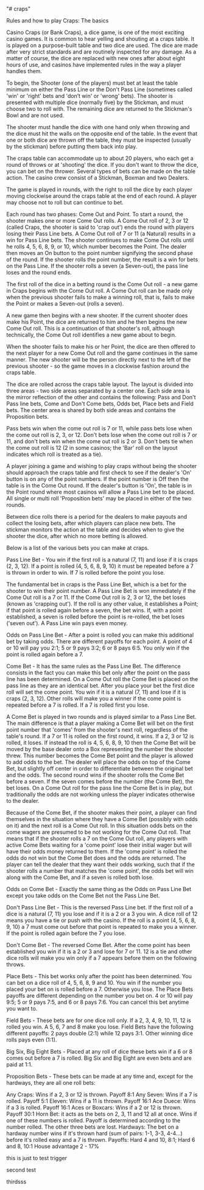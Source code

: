 "# craps"





Rules and how to play Craps:
The basics

Casino Craps (or Bank Craps), a dice game, is one of the most exciting casino games. It is common to hear yelling and shouting at a craps table. It is played on a purpose-built table and two dice are used. The dice are made after very strict standards and are routinely inspected for any damage. As a matter of course, the dice are replaced with new ones after about eight hours of use, and casinos have implemented rules in the way a player handles them.

To begin, the Shooter (one of the players) must bet at least the table minimum on either the Pass Line or the Don't Pass Line (sometimes called 'win' or 'right' bets and 'don’t win' or 'wrong' bets). The shooter is presented with multiple dice (normally five) by the Stickman, and must choose two to roll with. The remaining dice are returned to the Stickman's Bowl and are not used.

The shooter must handle the dice with one hand only when throwing and the dice must hit the walls on the opposite end of the table. In the event that one or both dice are thrown off the table, they must be inspected (usually by the stickman) before putting them back into play.

The craps table can accommodate up to about 20 players, who each get a round of throws or at 'shooting' the dice. If you don't want to throw the dice, you can bet on the thrower. Several types of bets can be made on the table action. The casino crew consist of a Stickman, Boxman and two Dealers.

The game is played in rounds, with the right to roll the dice by each player moving clockwise around the craps table at the end of each round. A player may choose not to roll but can continue to bet.

Each round has two phases: Come Out and Point. To start a round, the shooter makes one or more Come Out rolls. A Come Out roll of 2, 3 or 12 (called Craps, the shooter is said to 'crap out') ends the round with players losing their Pass Line bets. A Come Out roll of 7 or 11 (a Natural) results in a win for Pass Line bets. The shooter continues to make Come Out rolls until he rolls 4, 5, 6, 8, 9, or 10, which number becomes the Point. The dealer then moves an On button to the point number signifying the second phase of the round. If the shooter rolls the point number, the result is a win for bets on the Pass Line. If the shooter rolls a seven (a Seven-out), the pass line loses and the round ends.

The first roll of the dice in a betting round is the Come Out roll - a new game in Craps begins with the Come Out roll. A Come Out roll can be made only when the previous shooter fails to make a winning roll, that is, fails to make the Point or makes a Seven-out (rolls a seven).

A new game then begins with a new shooter. If the current shooter does make his Point, the dice are returned to him and he then begins the new Come Out roll. This is a continuation of that shooter's roll, although technically, the Come Out roll identifies a new game about to begin.

When the shooter fails to make his or her Point, the dice are then offered to the next player for a new Come Out roll and the game continues in the same manner. The new shooter will be the person directly next to the left of the previous shooter - so the game moves in a clockwise fashion around the craps table.

The dice are rolled across the craps table layout. The layout is divided into three areas - two side areas separated by a center one. Each side area is the mirror reflection of the other and contains the following: Pass and Don't Pass line bets, Come and Don't Come bets, Odds bet, Place bets and Field bets. The center area is shared by both side areas and contains the Proposition bets.

Pass bets win when the come out roll is 7 or 11, while pass bets lose when the come out roll is 2, 3, or 12. Don't bets lose when the come out roll is 7 or 11, and don't bets win when the come out roll is 2 or 3. Don't bets tie when the come out roll is 12 (2 in some casinos; the 'Bar' roll on the layout indicates which roll is treated as a tie).

A player joining a game and wishing to play craps without being the shooter should approach the craps table and first check to see if the dealer's 'On' button is on any of the point numbers. If the point number is Off then the table is in the Come Out round. If the dealer's button is 'On', the table is in the Point round where most casinos will allow a Pass Line bet to be placed. All single or multi roll 'Proposition bets' may be placed in either of the two rounds.

Between dice rolls there is a period for the dealers to make payouts and collect the losing bets, after which players can place new bets. The stickman monitors the action at the table and decides when to give the shooter the dice, after which no more betting is allowed.

Below is a list of the various bets you can make at craps.

Pass Line Bet - You win if the first roll is a natural (7, 11) and lose if it is craps (2, 3, 12). If a point is rolled (4, 5, 6, 8, 9, 10) it must be repeated before a 7 is thrown in order to win. If 7 is rolled before the point you lose.

The fundamental bet in craps is the Pass Line Bet, which is a bet for the shooter to win their point number. A Pass Line Bet is won immediately if the Come Out roll is a 7 or 11. If the Come Out roll is 2, 3 or 12, the bet loses (known as 'crapping out'). If the roll is any other value, it establishes a Point; if that point is rolled again before a seven, the bet wins. If, with a point established, a seven is rolled before the point is re-rolled, the bet loses ('seven out'). A Pass Line win pays even money.

Odds on Pass Line Bet - After a point is rolled you can make this additional bet by taking odds. There are different payoffs for each point. A point of 4 or 10 will pay you 2:1; 5 or 9 pays 3:2; 6 or 8 pays 6:5. You only win if the point is rolled again before a 7.

Come Bet - It has the same rules as the Pass Line Bet. The difference consists in the fact you can make this bet only after the point on the pass line has been determined. On a Come Out roll the Come Bet is placed on the pass line as they are an identical bet. After you place your bet the first dice roll will set the come point. You win if it is a natural (7, 11) and lose if it is craps (2, 3, 12). Other rolls will make you a winner if the come point is repeated before a 7 is rolled. If a 7 is rolled first you lose.

A Come Bet is played in two rounds and is played similar to a Pass Line Bet. The main difference is that a player making a Come Bet will bet on the first point number that 'comes' from the shooter's next roll, regardless of the table's round. If a 7 or 11 is rolled on the first round, it wins. If a 2, 3 or 12 is rolled, it loses. If instead the roll is 4, 5, 6, 8, 9, 10 then the Come Bet will be moved by the base dealer onto a Box representing the number the shooter threw. This number becomes the Come Bet point and the player is allowed to add odds to the bet. The dealer will place the odds on top of the Come Bet, but slightly off center in order to differentiate between the original bet and the odds. The second round wins if the shooter rolls the Come Bet before a seven. If the seven comes before the number (the Come Bet), the bet loses. On a Come Out roll for the pass line the Come Bet is in play, but traditionally the odds are not working unless the player indicates otherwise to the dealer.

Because of the Come Bet, if the shooter makes their point, a player can find themselves in the situation where they have a Come Bet (possibly with odds on it) and the next roll is a Come Out roll. In this situation odds bets on the come wagers are presumed to be not working for the Come Out roll. That means that if the shooter rolls a 7 on the Come Out roll, any players with active Come Bets waiting for a 'come point' lose their initial wager but will have their odds money returned to them. If the 'come point' is rolled the odds do not win but the Come Bet does and the odds are returned. The player can tell the dealer that they want their odds working, such that if the shooter rolls a number that matches the 'come point', the odds bet will win along with the Come Bet, and if a seven is rolled both lose.

Odds on Come Bet - Exactly the same thing as the Odds on Pass Line Bet except you take odds on the Come Bet not the Pass Line Bet.

Don't Pass Line Bet - This is the reversed Pass Line bet. If the first roll of a dice is a natural (7, 11) you lose and if it is a 2 or a 3 you win. A dice roll of 12 means you have a tie or push with the casino. If the roll is a point (4, 5, 6, 8, 9, 10) a 7 must come out before that point is repeated to make you a winner. If the point is rolled again before the 7 you lose.

Don't Come Bet - The reversed Come Bet. After the come point has been established you win if it is a 2 or 3 and lose for 7 or 11. 12 is a tie and other dice rolls will make you win only if a 7 appears before them on the following throws.

Place Bets - This bet works only after the point has been determined. You can bet on a dice roll of 4, 5, 6, 8, 9 and 10. You win if the number you placed your bet on is rolled before a 7. Otherwise you lose. The Place Bets payoffs are different depending on the number you bet on. 4 or 10 will pay 9:5; 5 or 9 pays 7:5, and 6 or 8 pays 7:6. You can cancel this bet anytime you want to.

Field Bets - These bets are for one dice roll only. If a 2, 3, 4, 9, 10, 11, 12 is rolled you win. A 5, 6, 7 and 8 make you lose. Field Bets have the following different payoffs: 2 pays double (2:1) while 12 pays 3:1. Other winning dice rolls pays even (1:1).

Big Six, Big Eight Bets - Placed at any roll of dice these bets win if a 6 or 8 comes out before a 7 is rolled. Big Six and Big Eight are even bets and are paid at 1:1.

Proposition Bets - These bets can be made at any time and, except for the hardways, they are all one roll bets:

Any Craps: Wins if a 2, 3 or 12 is thrown. Payoff 8:1
Any Seven: Wins if a 7 is rolled. Payoff 5:1
Eleven: Wins if a 11 is thrown. Payoff 16:1
Ace Duece: Wins if a 3 is rolled. Payoff 16:1
Aces or Boxcars: Wins if a 2 or 12 is thrown. Payoff 30:1
Horn Bet: it acts as the bets on 2, 3, 11 and 12 all at once. Wins if one of these numbers is rolled. Payoff is determined according to the number rolled. The other three bets are lost.
Hardways: The bet on a hardway number wins if it's thrown hard (sum of pairs: 1-1, 3-3, 4-4...) before it's rolled easy and a 7 is thrown. Payoffs: Hard 4 and 10, 8:1; Hard 6 and 8, 10:1
House advantage
2 - 17%

this is just to test trigger


second test


thirdsss